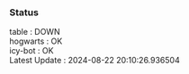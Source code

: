 ### Status


table : DOWN  
hogwarts : OK  
icy-bot : OK  
Latest Update : 2024-08-22 20:10:26.936504
